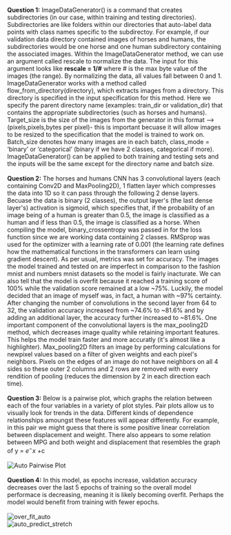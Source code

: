 **Question 1:** ImageDataGenerator() is a command that creates subdirectories (in our case, within training and testing directories). Subdirectories are like folders within our directories that auto-label data points with class names specific to the subdirectoy. For example, if our validation data directory contained images of horses and humans, the subdirectories would be one horse and one human subdirectory containing the associated images. Within the ImageDataGenerator method, we can use an argument called rescale to normalize the data. The input for this argument looks like **rescale = 1/#** where # is the max byte value of the images (the range). By normalizing the data, all values fall between 0 and 1. ImageDataGenerator works with a method called flow_from_directory(directory), which extracts images from a directory. This directory is specified in the input specification for this method. Here we specify the parent directory name (examples: train_dir or validation_dir) that contains the appropriate subdirectories (such as horses and humans). Target_size is the size of the images from the generator in this format --> (pixels,pixels,bytes per pixel)- this is important becuase it will allow images to be resized to the specification that the model is trained to work on. Batch_size denotes how many images are in each batch, class_mode = ‘binary’ or ‘categorical’ (binary if we have 2 classes, categorical if more). ImageDataGenerator() can be applied to both training and testing sets and the inputs will be the same except for the directory name and batch size.
<br />
<br />
**Question 2:** The horses and humans CNN has 3 convolutional layers (each containing Conv2D and MaxPooling2D), 1 flatten layer which compresses the data into 1D so it can pass through the following 2 dense layers. Becuase the data is binary (2 classes), the output layer's (the last dense layer's) activation is sigmoid, which specifies that, if the probability of an image being of a human is greater than 0.5, the image is classified as a human and if less than 0.5, the image is classified as a horse. When compiling the model, binary_crossentropy was passed in for the loss function since we are working data containing 2 classes. RMSprop was used for the optimizer with a learning rate of 0.001 (the learning rate defines how the mathematical functions in the transformers can learn using gradient descent). As per usual, metrics was set for accuracy. The images the model trained and tested on are imperfect in comparison to the fashion mnist and numbers mnist datasets so the model is fairly inacturate. We can also tell that the model is overfit because it reached a training score of 100% while the validation score remained at a low ~75%. Luckily, the model decided that an image of myself was, in fact, a human with ~97% certainty. After changing the number of convolutions in the second layer from 64 to 32, the validation accuracy increased from ~74.6% to ~81.6% and by adding an additional layer, the accuracy further increased to ~81.6%. One important component of the convolutional layers is the max_pooling2D method, which decreases image quality while retaining important features. This helps the model train faster and more accuratly (it's almost like a highlighter). Max_pooling2D filters an image by performing calculations for newpixel values based on a filter of given weights and each pixel's neighbors. Pixels on the edges of an image do not have neighbors on all 4 sides so these outer 2 columns and 2 rows are removed with every rendition of pooling (reduces the dimension by 2 in each direction each time).
<br />
<br />
**Question 3:** Below is a pairwise plot, which graphs the relation between each of the four variables in a variety of plot styles. Pair plots allow us to visually look for trends in the data. Different kinds of dependence relationships amoungst these features will appear differently. For example, in this pair we might guess that there is some positive linear correlation between displacement and weight. There also appears to some relation between MPG and both weight and displacement that resembles the graph of y = $e^-x$ +c
<br />
<br />
![Auto Pairwise Plot](https://aeraposo.github.io/Data-310-Public-Raposo/auto_pair_plot.png)
<br />
<br />
**Question 4:** In this model, as epochs increase, validation accuracy decreases over the last 5 epochs of training so the overall model performace is decreasing, meaning it is likely becoming overfit. Perhaps the model would benefit from training with fewer epochs.
<br />
<br />
![over_fit_auto](https://aeraposo.github.io/Data-310-Public-Raposo/over_fit_auto.png)
<br />
![auto_predict_stretch](https://aeraposo.github.io/Data-310-Public-Raposo/auto_predict_stretch.png)
